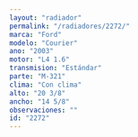 ```yaml
---
layout: "radiador"
permalink: "/radiadores/2272/"
marca: "Ford"
modelo: "Courier"
ano: "2003"
motor: "L4 1.6"
transmision: "Estándar"
parte: "M-321"
clima: "Con clima"
alto: "20 3/8"
ancho: "14 5/8"
observaciones: ""
id: "2272"
---
```


